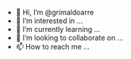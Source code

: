 - 👋 Hi, I’m @grimaldoarre
- 👀 I’m interested in ...
- 🌱 I’m currently learning ...
- 💞️ I’m looking to collaborate on ...
- 📫 How to reach me ...

<!---
grimaldoarre/grimaldoarre is a ✨ special ✨ repository because its `README.md` (this file) appears on your GitHub profile.
You can click the Preview link to take a look at your changes.
--->
